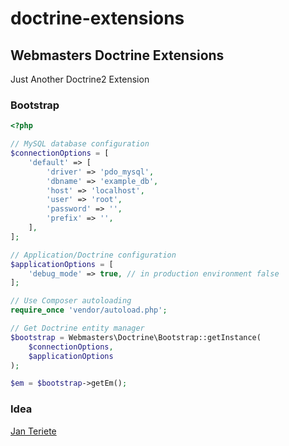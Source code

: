 # doctrine-extensions

## Webmasters Doctrine Extensions

Just Another Doctrine2 Extension

### Bootstrap

```php
<?php

// MySQL database configuration
$connectionOptions = [
    'default' => [
        'driver' => 'pdo_mysql',
        'dbname' => 'example_db',
        'host' => 'localhost',
        'user' => 'root',
        'password' => '',
        'prefix' => '',
    ],
];

// Application/Doctrine configuration
$applicationOptions = [
    'debug_mode' => true, // in production environment false
];

// Use Composer autoloading
require_once 'vendor/autoload.php';

// Get Doctrine entity manager
$bootstrap = Webmasters\Doctrine\Bootstrap::getInstance(
    $connectionOptions,
    $applicationOptions
);

$em = $bootstrap->getEm();

```

### Idea
[Jan Teriete](https://plus.google.com/106660436858103395374?rel=author)
